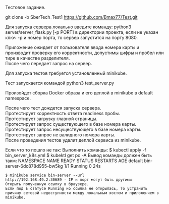 Тестовое задание.  

git clone -b SberTech_Test1 <remote-repo-url> https://github.com/Bmax77/Test.git  

Для запуска сервера локально введите команду: python3 server/server_flask.py [-p PORT] в директории проекта, если не указан ключ -p и номер порта, то сервер запустится на порту 8080.

Приложение ожидает от пользователя ввода номера карты и производит проверку его корректности, допустимы цифры и пробел или тире в качестве разделителя.  
После чего передает запрос на сервер.


Для запуска тестов требуется установленный minikube.

Тест запускается командой python3 test_server.py

Произойдет сборка Docker образа и его деплой в minikube в default namespace.

После чего тест дождется запуска сервера.  
Протестирует корректность ответа readiness пробы.  
Протестирует загрузку главной страницы.  
Протестирует запрос существующего в базе номера карты.  
Протестирует запрос несуществующего в базе номера карты.  
Протестирует запрос не валидного номера карты.  
После проведения тестов удалит деплой сервиса из minikube.  

Если что то пошло не так:
Выполнить команды:
    $ kubectl apply -f bin_server_k8s.yml
    $ kubektl get po -A
    Вывод команды должен быть такм:
    NAMESPACE     NAME                               READY   STATUS    RESTARTS       AGE
    default       bin-server-6dc878d955-bw5kg        1/1     Running   0              24s

    $ minikube service bin-server --url
    http://192.168.49.2:30689 - IP и порт могут быть другими
    Открыть полученную ссылку в браузере.
    Если под в статусе Running но ссылка не открылась, то устранить причину сетевой недоступности между локальным хостом и приложением в minikube.    

